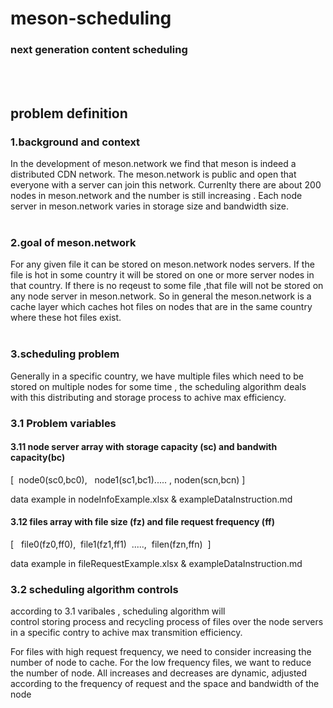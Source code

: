 <!--
 * @Author: your name
 * @Date: 2021-04-26 14:28:57
 * @LastEditTime: 2021-04-27 14:57:47
 * @LastEditors: Please set LastEditors
 * @Description: In User Settings Edit
 * @FilePath: /meson-scheduling/README.md
-->
# meson-scheduling
### next generation content scheduling 
\
&nbsp;

## problem definition


### 1.background and context
In the development of meson.network we find that 
meson is indeed a distributed CDN network. The meson.network is public and open that everyone with a server 
can join this network. Currenlty there are about 200 nodes in meson.network and the number is still increasing .
Each node server in meson.network varies in storage size and bandwidth size.
\
&nbsp;

### 2.goal of meson.network
For any given file it can be stored on meson.network nodes servers. If the file is hot in some country it will be stored on one or more server nodes in that country. If there is no reqeust to some file ,that file will not be stored on any node server in meson.network. So in general 
the meson.network is a cache layer which caches hot files
on nodes that are in the same country where these hot files exist.
\
&nbsp;


### 3.scheduling problem
Generally in a specific country, we have multiple files which need to be stored on multiple nodes for some time ,
the scheduling algorithm deals with this distributing and storage process to achive max efficiency.

### 3.1 Problem variables
#### 3.11 node server array with storage capacity (sc) and bandwith capacity(bc) 

[ &nbsp;node0(sc0,bc0), &nbsp; node1(sc1,bc1)..... , noden(scn,bcn)&nbsp;]

data example in nodeInfoExample.xlsx & exampleDataInstruction.md

#### 3.12 files array with file size (fz) and file request frequency (ff)

[ &nbsp; file0(fz0,ff0),&nbsp; file1(fz1,ff1)&nbsp; .....,&nbsp; filen(fzn,ffn)&nbsp; ]

data example in fileRequestExample.xlsx & exampleDataInstruction.md
### 3.2 scheduling algorithm controls
according to 3.1 varibales , scheduling algorithm will  
control storing process and recycling process of files  over the node servers in a specific contry to achive max 
transmition efficiency.

For files with high request frequency, we need to consider increasing the number of node to cache. For the low frequency files, we want to reduce the number of node. All increases and decreases are dynamic, adjusted according to the frequency of request and the space and bandwidth of the node









